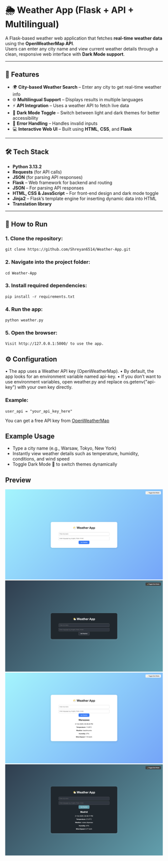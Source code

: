 # 🌦️ Weather App (Flask + API + Multilingual)

A Flask-based weather web application that fetches **real-time weather data** using the **OpenWeatherMap API**.  
Users can enter any city name and view current weather details through a clean, responsive web interface with **Dark Mode support**.

---

## 📌 Features

- 🌍 **City-based Weather Search** – Enter any city to get real-time weather info  
- 🌐 **Multilingual Support** – Displays results in multiple languages  
- ⚡ **API Integration** – Uses a weather API to fetch live data 
- 🌙 **Dark Mode Toggle** – Switch between light and dark themes for better accessibility 
- 🧠 **Error Handling** – Handles invalid inputs
- 💻 **Interactive Web UI** – Built using **HTML**, **CSS**, and **Flask** 

---

## 🛠️ Tech Stack

- **Python 3.13.2**
- **Requests** (for API calls)
- **JSON** (for parsing API responses)
- **Flask** – Web framework for backend and routing   
- **JSON** – For parsing API responses  
- **HTML, CSS & JavaScript** – For front-end design and dark mode toggle  
- **Jinja2** – Flask’s template engine for inserting dynamic data into HTML
- **Translation library** 

---

## 🚀 How to Run

### 1. Clone the repository:
	git clone https://github.com/Shreyan6514/Weather-App.git

### 2. Navigate into the project folder:
	cd Weather-App
### 3. Install required dependencies:
	pip install -r requirements.txt

### 4. Run the app:
	python weather.py

### 5. Open the browser:
	Visit http://127.0.0.1:5000/ to use the app.

## ⚙️ Configuration
•	The app uses a Weather API key (OpenWeatherMap).
•	By default, the app looks for an environment variable named api-key.
•	If you don’t want to use environment variables, open weather.py and replace os.getenv("api-key") with your own key directly.

### Example:
	user_api = "your_api_key_here"

You can get a free API key from [OpenWeatherMap](https://openweathermap.org/api)

## Example Usage

- Type a city name (e.g., Warsaw, Tokyo, New York)
- Instantly view weather details such as temperature, humidity, conditions, and wind speed
- Toggle Dark Mode 🌙 to switch themes dynamically

## Preview

![Weather App Light Mode](static/Screenshot1.png)
![Weather App Dark Mode](static/Screenshot2.png)
![App Screenshot](static/Screenshot3.png)
![App Screenshot](static/Screenshot4.png)


